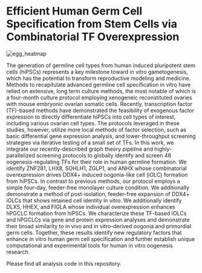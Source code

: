 # Efficient Human Germ Cell Specification from Stem Cells via Combinatorial TF Overexpression

![egg_heatmap](https://github.com/programmablebio/egg/assets/106272333/b799de33-2724-4ebb-b4e9-e18f466dcb4a)

The generation of germline cell types from human induced pluripotent stem cells (hiPSCs) represents a key milestone toward in vitro gametogenesis, which has the potential to transform reproductive modeling and medicine. Methods to recapitulate advanced germline cell specification in vitro have relied on extensive, long term culture methods, the most notable of which is a four-month culture protocol employing xenogeneic reconstituted ovaries with mouse embryonic ovarian somatic cells. Recently, transcription factor (TF)-based methods have demonstrated the feasibility of exogenous factor expression to directly differentiate hiPSCs into cell types of interest, including various ovarian cell types. The protocols leveraged in these studies, however, utilize more local methods of factor selection, such as basic differential gene expression analysis, and lower-throughput screening strategies via iterative testing of a small set of TFs. In this work, we integrate our recently-described graph theory pipeline and highly-parallelized screening protocols to globally identify and screen 46 oogenesis-regulating TFs for their role in human germline formation. We identify ZNF281, LHX8, SOHLH1, ZGLP1, and ANHX whose combinatorial overexpression drives DDX4+ induced oogonia-like cell (iOLC) formation from hiPSCs. In contrast to previous methods, our protocol employs a simple four-day, feeder-free monolayer culture condition. We additionally demonstrate a method of post-isolation, feeder-free expansion of DDX4+ iOLCs that shows retained cell identity in vitro. We additionally identify DLX5, HHEX, and FIGLA whose individual overexpression enhances hPGCLC formation from hiPSCs. We characterize these TF-based iOLCs and hPGCLCs via gene and protein expression analyses and demonstrate their broad similarity to in vivo and in vitro-derived oogonia and primordial germ cells. Together, these results identify new regulatory factors that enhance in vitro human germ cell specification and further establish unique computational and experimental tools for human in vitro oogenesis research.

Please find all analysis code in this repository.
